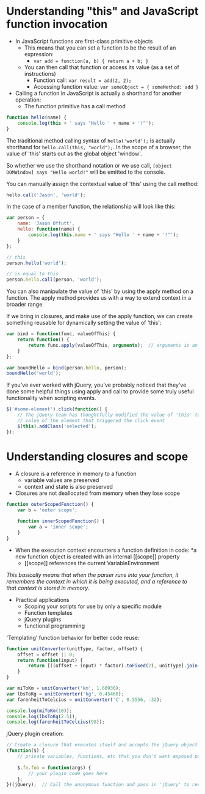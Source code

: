 # Understanding "this" and JavaScript function invocation

* In JavaScript functions are first-class primitive objects
	* This means that you can set a function to be the result of an expression:
		* `var add = function(a, b) { return a + b; }`
	* You can then call that function or access its value (as a set of instructions)
		* Function call: `var result = add(2, 2);`
		* Accessing function value: `var someObject = { someMethod: add }`
* Calling a function in JavaScript is actually a shorthand for another operation:
	* The function primitive has a call method

```javascript
function hello(name) {
	console.log(this + ' says "Hello ' + name + '!"');
}
```

The traditional method calling syntax of `hello('world');` is actually shorthand for `hello.call(this, "world");`. 
In the scope of a browser, the value of 'this' starts out as the global object 'window'.

So whether we use the shorthand notation or we use call, `[object DOMWindow] says "Hello world!"` will be emitted to the console.

You can manually assign the contextual value of 'this' using the call method:

```javascript
hello.call('Jason', 'world');
```

In the case of a member function, the relationship will look like this:

```javascript
var person = {
	name: 'Jason Offutt',
	hello: function(name) {
		console.log(this.name + ' says "Hello ' + name + '!"');
	}
};

// this
person.hello('world');

// is equal to this
person.hello.call(person, 'world');
```

You can also manipulate the value of 'this' by using the apply method on a function. The apply method provides us with a way to extend context in a broader range.

If we bring in closures, and make use of the apply function, we can create something reusable for dynamically setting the value of 'this':

```javascript
var bind = function(func, valueOfThis) {
	return function() {
		return func.apply(valueOfThis, arguments);	// arguments is an array-like container for all function params passed in
	}
};

var boundHello = bind(person.hello, person);
boundHello('world');
```

If you've ever worked with jQuery, you've probably noticed that they've done some helpful things using apply and call to provide some truly useful functionality when scripting events.

```javascript
$('#some-element').click(function() {
	// The jQuery team has thoughtfully modified the value of 'this' to be the 
	// value of the element that triggered the click event
	$(this).addClass('selected');
});
```

# Understanding closures and scope

* A closure is a reference in memory to a function
	* variable values are preserved
	* context and state is also preserved
* Closures are not deallocated from memory when they lose scope

```javascript
function outerScopedFunction() {
	var b = 'outer scope';
	
	function innerScopedFunction() {
		var a = 'inner scope';
	}
}
```

* When the execution context encounters a function definition in code:
	*a new function object is created with an internal [[scope]] property 
	* [[scope]] references the current VariableEnvironment

*This basically means that when the parser runs into your function, it remembers the context in which it is being executed, and a reference to that context is stored in memory.*

* Practical applications
	* Scoping your scripts for use by only a specific module
	* Function templates
	* jQuery plugins
	* functional programming

'Templating' function behavior for better code reuse:

```javascript
function unitConverter(unitType, factor, offset) {
	offset = offset || 0;
	return function(input) {
		return [((offset + input) * factor).toFixed(2), unitType].join(' ');
	}
}

var miToKm = unitConverter('km', 1.60936);
var lbsToKg = unitConverter('kg', 0.45460);
var farenheitToCelcius = unitConverter('C', 0.5556, -32);

console.log(miToKm(10));
console.log(lbsToKg(2.5));
console.log(farenheitToCelcius(98));
```

jQuery plugin creation:
	
```javascript
// Create a closure that executes itself and accepts the jQuery object as a parameter
(function($) {
	// private variables, functions, etc that you don't want exposed publicly go here
	
	$.fn.foo = function(args) {
		// your plugin code goes here
	};
})(jQuery);  // Call the anonymous function and pass in 'jQuery' to receive the new function binding
```

